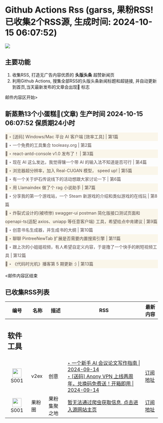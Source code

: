 # Github Actions Rss (garss, 果粉RSS! 已收集2个RSS源, 生成时间: 2024-10-15 06:07:52)

![](https://cdn.jsdelivr.net/gh/xinkeji/garss/_media/ga-rss.png)



## 主要功能
1. 收集RSS, 打造无广告内容优质的 **头版头条** 超赞新闻页
2. 利用Github Actions, 搜集全部RSS的头版头条新闻标题和超链接, 并自动更新到首页,当天最新发布的文章会出现🌈 标志

邮件内容区开始>
<h2>新蒸熟13个小蛋糕🍰(文章) 生产时间 2024-10-15 06:07:52 保质期24小时</h2>

<div style='line-height:3;background-color:#FAF6EA;' ><a href='https://www.v2ex.com/t/1080061#reply50' style="line-height:2;text-decoration:none;display:block;color:#584D49;">🌈 ‣ [送码] Windows/Mac 平台 AI 客户端 [效率工具] | 第1篇</a></div><div style='line-height:3;' ><a href='https://www.v2ex.com/t/1080274#reply0' style="line-height:2;text-decoration:none;display:block;color:#584D49;">🌈 ‣ 一个免费的工具集合 tooleasy.org | 第2篇</a></div><div style='line-height:3;background-color:#FAF6EA;' ><a href='https://www.v2ex.com/t/1080168#reply3' style="line-height:2;text-decoration:none;display:block;color:#584D49;">🌈 ‣ react-antd-console v1.0 发布了！ | 第3篇</a></div><div style='line-height:3;' ><a href='https://www.v2ex.com/t/1080084#reply12' style="line-height:2;text-decoration:none;display:block;color:#584D49;">🌈 ‣ 现在 AI 这么发达，我觉得镶一个带 AI 的输入法不知道是否可行 | 第4篇</a></div><div style='line-height:3;background-color:#FAF6EA;' ><a href='https://www.v2ex.com/t/1080064#reply10' style="line-height:2;text-decoration:none;display:block;color:#584D49;">🌈 ‣ 浏览器超分辨率，加入 Real-CUGAN 模型， speed up! | 第5篇</a></div><div style='line-height:3;' ><a href='https://www.v2ex.com/t/1080124#reply4' style="line-height:2;text-decoration:none;display:block;color:#584D49;">🌈 ‣ 有一个关于炉石传说线下的活动想跟大家讨论一下 | 第6篇</a></div><div style='line-height:3;background-color:#FAF6EA;' ><a href='https://www.v2ex.com/t/1080192#reply0' style="line-height:2;text-decoration:none;display:block;color:#584D49;">🌈 ‣ 用 Llamaindex 做了个 rag 小说助手 | 第7篇</a></div><div style='line-height:3;' ><a href='https://www.v2ex.com/t/1080158#reply0' style="line-height:2;text-decoration:none;display:block;color:#584D49;">🌈 ‣ 分享我的第一个游戏站，一个 Steam 新游戏的介绍和类似游戏的在线玩 | 第8篇</a></div><div style='line-height:3;background-color:#FAF6EA;' ><a href='https://www.v2ex.com/t/1080116#reply0' style="line-height:2;text-decoration:none;display:block;color:#584D49;">🌈 ‣ 炸裂式设计的(被喷惨) swagger-ui postman 简化版接口测试页面和 openapi-ts(适配 axios、uniapp 等任意客户端) 工具，希望给点中肯建议 | 第9篇</a></div><div style='line-height:3;' ><a href='https://www.v2ex.com/t/1080081#reply2' style="line-height:2;text-decoration:none;display:block;color:#584D49;">🌈 ‣ 创意书名生成器，并生成书的大纲 | 第10篇</a></div><div style='line-height:3;background-color:#FAF6EA;' ><a href='https://www.v2ex.com/t/1080043#reply1' style="line-height:2;text-decoration:none;display:block;color:#584D49;">🌈 ‣ 聊聊 PintreeNewTab 扩展是否需要内置搜索引擎 | 第11篇</a></div><div style='line-height:3;' ><a href='https://www.v2ex.com/t/1080039#reply0' style="line-height:2;text-decoration:none;display:block;color:#584D49;">🌈 ‣ 跟上次的小姐姐视频，有人希望自定义内容，于是撸了一个快手的刷短视频工具 | 第12篇</a></div><div style='line-height:3;background-color:#FAF6EA;' ><a href='https://www.v2ex.com/t/1079927#reply0' style="line-height:2;text-decoration:none;display:block;color:#584D49;">🌈 ‣ 《代码时光机》播客第 5 期更新 :) | 第13篇</a></div>

<邮件内容区结束

## 已收集RSS列表

| 编号 | 名称 | 描述 | RSS | 最新内容 |
| --- | --- | --- | --- | --- |
| <h2 id="软件工具">软件工具</h2> |  |   |  |  |
| <div id="S001" style="text-align: center;"><img src="https://cdn.jsdelivr.net/gh/zhaoolee/garss/_media/favicon/S001.png" width="30px" style="width:30px;height: auto;"/><br><span>S001</span></div> | v2ex | 创意 | [‣ 一个新手 AI 会议论文写作指南 \| 2024-09-14](https://www.v2ex.com/t/1073120#reply5)<br/>[‣ \[送码\] Anony VPN 上线两周年，兑换码免费送！开箱即用 \| 2024-09-14](https://www.v2ex.com/t/1077864#reply994) | [订阅地址](https://www.v2ex.com/feed/tab/creative.xml) |
| <div id="S001" style="text-align: center;"><img src="https://cdn.jsdelivr.net/gh/zhaoolee/garss/_media/favicon/S001.png" width="30px" style="width:30px;height: auto;"/><br><span>S001</span></div> | 果粉圈 | 果粉集聚之地 | [暂无法通过爬虫获取信息, 点击进入源网站主页](https://g0f.cn) | [订阅地址](https://g0f.cn/rss.xml) |




